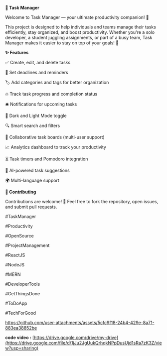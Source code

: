 **📝 Task Manager**

Welcome to Task Manager — your ultimate productivity companion! 🚀

This project is designed to help individuals and teams manage their tasks efficiently, stay organized, and boost productivity. Whether you're a solo developer, a student juggling assignments, or part of a busy team, Task Manager makes it easier to stay on top of your goals! 🎯

**✨ Features**

✅ Create, edit, and delete tasks

📅 Set deadlines and reminders

🏷️ Add categories and tags for better organization

🔥 Track task progress and completion status

🛎️ Notifications for upcoming tasks

🌙 Dark and Light Mode toggle

🔍 Smart search and filters

👥 Collaborative task boards (multi-user support)

📈 Analytics dashboard to track your productivity

⏳ Task timers and Pomodoro integration

🧠 AI-powered task suggestions

🌍 Multi-language support

**🤝 Contributing**

Contributions are welcome! 🎉
Feel free to fork the repository, open issues, and submit pull requests.

#️TaskManager 

#Productivity 

#OpenSource 

#ProjectManagement 

#ReactJS 

#NodeJS 

#MERN 

#DeveloperTools 

#GetThingsDone 

#ToDoApp 

#TechForGood

https://github.com/user-attachments/assets/5cfc9f18-24b4-429e-8a71-883ea38852be

**code video :** [https://drive.google.com/drive/my-drive](https://drive.google.com/file/d/1jJu2JgUukQrhqkNPpDusUjd1sRa7zK3Z/view?usp=sharing)
